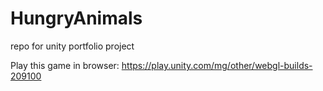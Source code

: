 # HungryAnimals
repo for unity portfolio project

Play this game in browser: https://play.unity.com/mg/other/webgl-builds-209100
